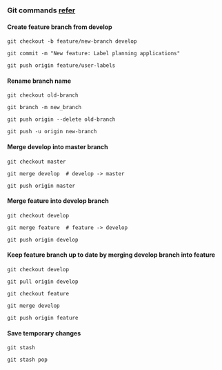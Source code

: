 ### Git commands [refer](https://www.nobledesktop.com/learn/git/git-branches)

#### Create feature branch from develop

```
git checkout -b feature/new-branch develop

git commit -m "New feature: Label planning applications"

git push origin feature/user-labels
```


#### Rename branch name

```
git checkout old-branch

git branch -m new_branch

git push origin --delete old-branch

git push -u origin new-branch
```

#### Merge develop into master branch 

```
git checkout master

git merge develop  # develop -> master

git push origin master
```

#### Merge feature into develop branch 

```
git checkout develop

git merge feature  # feature -> develop

git push origin develop
```

#### Keep feature branch up to date by merging develop branch into feature

```
git checkout develop

git pull origin develop

git checkout feature

git merge develop

git push origin feature
```

#### Save temporary changes
```
git stash

git stash pop

```
